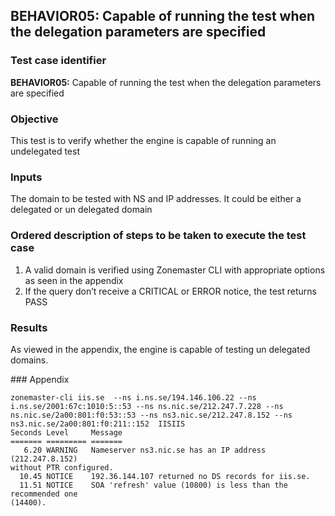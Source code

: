 ## BEHAVIOR05: Capable of running the test when the delegation parameters are specified

### Test case identifier

**BEHAVIOR05:** Capable of running the test when the delegation parameters are specified

### Objective 
This test is to verify whether the engine is capable of running an undelegated
test

### Inputs

The domain to be tested with NS and IP addresses. It could be either a delegated
or un delegated domain

### Ordered description of steps to be taken to execute the test case

1. A valid domain is verified using Zonemaster CLI with appropriate options as
seen in the appendix
2. If the query don’t receive a CRITICAL or ERROR notice, the test returns PASS


### Results
As viewed in the appendix, the engine is capable of testing un delegated
domains.

### Appendix
```
zonemaster-cli iis.se  --ns i.ns.se/194.146.106.22 --ns
i.ns.se/2001:67c:1010:5::53 --ns ns.nic.se/212.247.7.228 --ns
ns.nic.se/2a00:801:f0:53::53 --ns ns3.nic.se/212.247.8.152 --ns
ns3.nic.se/2a00:801:f0:211::152  IISIIS
Seconds Level     Message
======= ========= =======
   6.20 WARNING   Nameserver ns3.nic.se has an IP address (212.247.8.152)
without PTR configured.
  10.45 NOTICE    192.36.144.107 returned no DS records for iis.se.
  11.51 NOTICE    SOA 'refresh' value (10800) is less than the recommended one
(14400).

```
